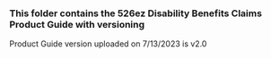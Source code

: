 ### This folder contains the 526ez Disability Benefits Claims Product Guide with versioning

Product Guide version uploaded on 7/13/2023 is v2.0
